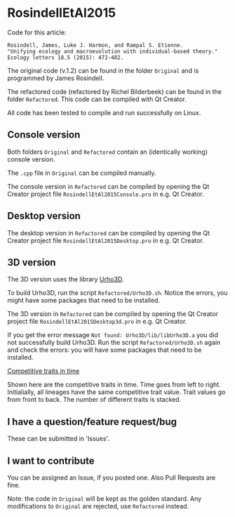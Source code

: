 # RosindellEtAl2015

Code for this article:

```
Rosindell, James, Luke J. Harmon, and Rampal S. Etienne.
"Unifying ecology and macroevolution with individual‐based theory." 
Ecology letters 18.5 (2015): 472-482.
```

The original code (v.1.2) can be found in the folder `Original` and is programmed by James Rosindell.

The refactored code (refactored by Richel Bilderbeek) can be found in the folder `Refactored`. This code can be compiled with Qt Creator.

All code has been tested to compile and run successfully on Linux.

## Console version

Both folders `Original` and `Refactored` contain an (identically working) console version.

The `.cpp` file in `Original` can be compiled manually.

The console version in `Refactored` can be compiled by opening the 
Qt Creator project file `RosindellEtAl2015Console.pro` in e.g. Qt Creator.

## Desktop version

The desktop version in `Refactored` can be compiled by opening the 
Qt Creator project file `RosindellEtAl2015Desktop.pro` in e.g. Qt Creator.

## 3D version

The 3D version uses the library [Urho3D](https://github.com/urho3d/Urho3D).

To build Urho3D, run the script `Refactored/Urho3D.sh`. Notice the errors, you might
have some packages that need to be installed.

The 3D version in `Refactored` can be compiled by opening the 
Qt Creator project file `RosindellEtAl2015Desktop3d.pro` in e.g. Qt Creator.

If you get the error message `Not found: Urho3D/lib/libUrho3D.a` you did not successfully build Urho3D.
Run the script `Refactored/Urho3D.sh` again and check the errors: you will have some packages 
that need to be installed.

[Competitive traits in time](RosindellEtAl2015.png)

Shown here are the competitive traits in time. Time goes from left to right. 
Initialially, all lineages have the same competitive trait value. 
Trait values go from front to back.
The number of different traits is stacked.

## I have a question/feature request/bug

These can be submitted in 'Issues'.

## I want to contribute

You can be assigned an Issue, if you posted one. Also Pull Requests are fine.

Note: the code in `Original` will be kept as the golden standard. Any modifications to `Original` are rejected, use
`Refactored` instead.